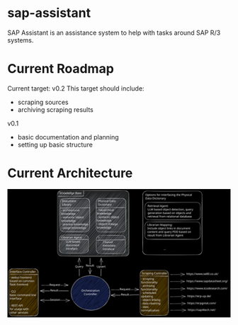 # sap-assistant
SAP Assistant is an assistance system to help with tasks around SAP R/3 systems.

# Current Roadmap
Current target: v0.2
This target should include:
- scraping sources
- archiving scraping results

v0.1
- basic documentation and planning
- setting up basic structure

# Current Architecture
![Basic Architecture (WIP)](docs/project/basic_architecture.svg)